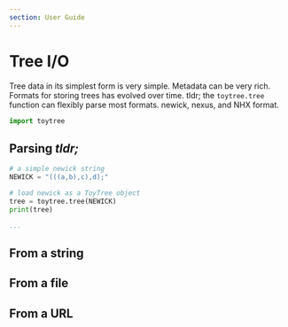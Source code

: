 ```yaml
---
section: User Guide
---
```


# Tree I/O

Tree data in its simplest form is very simple.
Metadata can be very rich.
Formats for storing trees has evolved over time.
tldr; the `toytree.tree` function can flexibly parse most formats.
newick, nexus, and NHX format.

``` py
import toytree
```

## Parsing <i>tldr;</i>


``` py
# a simple newick string
NEWICK = "(((a,b),c),d);"

# load newick as a ToyTree object
tree = toytree.tree(NEWICK)
print(tree)
```

```yaml
...
```

## From a string



## From a file



## From a URL